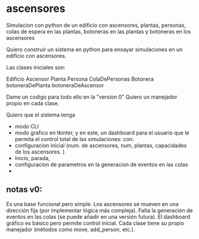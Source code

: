 # ascensores

Simulacion con python de un edificio con ascensores, plantas, personas, colas de espera en las plantas, botoneras en las plantas y botoneras en los ascensores

Quiero construir un sistema en python para ensayar simulaciones en un edificio con ascensores. 

Las clases iniciales son:

Edificio 
Ascensor
Planta
Persona
ColaDePersonas
Botonera
    botoneraDePlanta
    botoneraDeAscensor

Dame un codigo para todo ello en la "version 0"
Quiero un manejador propio en cada clase.

Quiero que el sistema tenga 
- modo CLI
- modo grafico en tkinter, y en este, un dashboard para el usuario que le permita el control total de las simulaciones: 
con:
- configuracion inicial (num. de ascensores, num, plantas, capacidades de los ascensores. )
- Inicio, parada, 
- configuracion de parametros en la generacion de eventos en las colas
- 



## notas v0:

Es una base funcional pero simple. Los ascensores se mueven en una dirección fija (por implementar lógica más compleja).
Falta la generación de eventos en las colas (se puede añadir en una versión futura).
El dashboard gráfico es básico pero permite control inicial.
Cada clase tiene su propio manejador (métodos como move, add_person, etc.).

